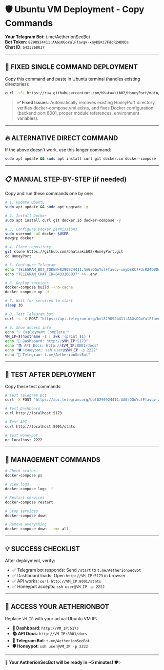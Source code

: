 # 🛡️ Ubuntu VM Deployment - Copy Commands

**Your Telegram Bot**: t.me/AetherionSecBot  
**Bot Token**: `8290924411:AAGsOGoYulFfavqv-xmyDBKC7FdcR24D0Ds`  
**Chat ID**: `6433268037`

---

## 🚀 **FIXED SINGLE COMMAND DEPLOYMENT**

Copy this command and paste in Ubuntu terminal (handles existing directories):

```bash
curl -sSL https://raw.githubusercontent.com/bhataakib02/HoneyPort/main/UBUNTU_DEPLOY.sh | bash
```

> **✅ Fixed Issues**: Automatically removes existing HoneyPort directory, verifies docker-compose.yml exists, and fixes Docker configuration (backend port 8001, proper module references, environment variables).

---

## 🔥 **ALTERNATIVE DIRECT COMMAND**

If the above doesn't work, use this longer command:

```bash
sudo apt update && sudo apt install curl git docker.io docker-compose -y && sudo usermod -aG docker $USER && git clone https://github.com/bhataakib02/HoneyPort.git && cd HoneyPort && echo "TELEGRAM_BOT_TOKEN=8290924411:AAGsOGoYulFfavqv-xmyDBKC7FdcR24D0Ds" > .env && echo "TELEGRAM_CHAT_ID=6433268037" >> .env && docker-compose build --no-cache && docker-compose up -d && sleep 20 && curl -s -X POST "https://api.telegram.org/bot8290924411:AAGsOGoYulFfavqv-xmyDBKC7FdcR24D0Ds/sendMessage" -d "chat_id=6433268037" -d "text=🛡️ AetherionSecBot Deployed!" && echo "✅ Deployed! Dashboard: http://$(hostname -I | awk '{print $1}'):5173"
```

---

## 📋 **MANUAL STEP-BY-STEP** (if needed)

Copy and run these commands one by one:

```bash
# 1. Update Ubuntu
sudo apt update && sudo apt upgrade -y

# 2. Install Docker
sudo apt install curl git docker.io docker-compose -y

# 3. Configure Docker permissions
sudo usermod -aG docker $USER
newgrp docker

# 4. Clone repository
git clone https://github.com/bhataakib02/HoneyPort.git
cd HoneyPort

# 5. Configure Telegram
echo "TELEGRAM_BOT_TOKEN=8290924411:AAGsOGoYulFfavqv-xmyDBKC7FdcR24D0Ds" > .env
echo "TELEGRAM_CHAT_ID=6433268037" >> .env

# 6. Deploy services
docker-compose build --no-cache
docker-compose up -d

# 7. Wait for services to start
sleep 30

# 8. Test Telegram bot
curl -s -X POST "https://api.telegram.org/bot8290924411:AAGsOGoYulFfavqv-xmyDBKC7FdcR24D0Ds/sendMessage" -d "chat_id=6433268037" -d "text=🛡️ AetherionSecBot is online!"

# 9. Show access info
echo "✅ Deployment Complete!"
VM_IP=$(hostname -I | awk '{print $1}')
echo "🎨 Dashboard: http://$VM_IP:5173"
echo "📚 API Docs: http://$VM_IP:8001/docs"
echo "🛡️ Honeypot: ssh user@$VM_IP -p 2222"
echo "📱 Telegram: t.me/AetherionSecBot"
```

---

## 🧪 **TEST AFTER DEPLOYMENT**

Copy these test commands:

```bash
# Test Telegram Bot
curl -X POST "https://api.telegram.org/bot8290924411:AAGsOGoYulFfavqv-xmyDBKC7FdcR24D0Ds/sendMessage" -d "chat_id=6433268037" -d "text=🧪 Test message from Ubuntu VM"

# Test Dashboard
curl http://localhost:5173

# Test API
curl http://localhost:8001/stats

# Test Honeypot
nc localhost 2222
```

---

## 🔧 **MANAGEMENT COMMANDS**

```bash
# Check status
docker-compose ps

# View logs
docker-compose logs -f

# Restart services
docker-compose restart

# Stop services
docker-compose down

# Remove everything
docker-compose down --rmi all
```

---

## 💡 **SUCCESS CHECKLIST**

After deployment, verify:
- ✅ Telegram bot responds: Send `/start` to `t.me/AetherionSecBot`
- ✅ Dashboard loads: Open `http://VM_IP:5173` in browser
- ✅ API works: `curl http://VM_IP:8001/stats`
- ✅ Honeypot accepts: `ssh user@VM_IP -p 2222`

---

## 🎯 **ACCESS YOUR AETHERIONBOT**

Replace `VM_IP` with your actual Ubuntu VM IP:

- **🎨 Dashboard**: `http://VM_IP:5173`
- **📚 API Docs**: `http://VM_IP:8001/docs`
- **📱 Telegram Bot**: `t.me/AetherionSecBot`
- **🛡️ Honeypot**: `ssh user@VM_IP -p 2222`

---

**🚀 Your AetherionSecBot will be ready in ~5 minutes!** 🛡️✨
